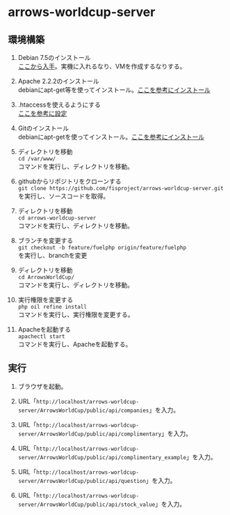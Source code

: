 arrows-worldcup-server
======================

## 環境構築
1. Debian 7.5のインストール<br>
[ここから入手](http://cdimage.debian.org/debian-cd/7.5.0/amd64/iso-cd/debian-7.5.0-amd64-netinst.iso)。実機に入れるなり、VMを作成するなりする。

2. Apache 2.2.2のインストール<br>
debianにapt-get等を使ってインストール。[ここを参考にインストール](http://www.bnote.net/kuro_box/kuro_debian_apache2.shtml)

3. .htaccessを使えるようにする<br>
[ここを参考に設定](http://d.hatena.ne.jp/cltea/20091113/p1)

4. Gitのインストール<br>
debianにapt-getを使ってインストール。[ここを参考にインストール](http://git-scm.com/book/ja/使い始める-Gitのインストール)

5. ディレクトリを移動<br>
```cd /var/www/```<br>
コマンドを実行し、ディレクトリを移動。

6. githubからリポジトリをクローンする<br>
```git clone https://github.com/fisproject/arrows-worldcup-server.git```<br>
を実行し、ソースコードを取得。

7. ディレクトリを移動<br>
```cd arrows-worldcup-server```<br>
コマンドを実行し、ディレクトリを移動。

8. ブランチを変更する<br>
```git checkout -b feature/fuelphp origin/feature/fuelphp```<br>
を実行し、branchを変更

9. ディレクトリを移動<br>
```cd ArrowsWorldCup/```<br>
コマンドを実行し、ディレクトリを移動。

10. 実行権限を変更する<br>
```php oil refine install```<br>
コマンドを実行し、実行権限を変更する。

11. Apacheを起動する<br>
```apachectl start```<br>
コマンドを実行し、Apacheを起動する。

## 実行

1. ブラウザを起動。

2. URL「```http://localhost/arrows-worldcup-server/ArrowsWorldCup/public/api/companies```」を入力。

3. URL「```http://localhost/arrows-worldcup-server/ArrowsWorldCup/public/api/complimentary```」を入力。

4. URL「```http://localhost/arrows-worldcup-server/ArrowsWorldCup/public/api/complimentary_example```」を入力。

5. URL「```http://localhost/arrows-worldcup-server/ArrowsWorldCup/public/api/question```」を入力。

6. URL「```http://localhost/arrows-worldcup-server/ArrowsWorldCup/public/api/stock_value```」を入力。
